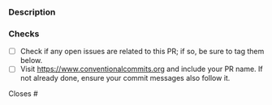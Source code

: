 <!-- Adding a language or a theme?
For languages, make sure to edit the `_list.json`, `_groups.json` files, and add the `language.json` file as well.
For themes, make sure to add the `theme.css` file. It will not work if you don't follow these steps!

If your change is visual (mainly themes) it would be extra awesome if you could include a screenshot.

-->

### Description


<!-- Please describe the change(s) made in your PR -->

### Checks

- [ ] Check if any open issues are related to this PR; if so, be sure to tag them below. 
- [ ] Visit https://www.conventionalcommits.org and include your PR name. If not already done, ensure your commit messages also follow it. 

<!-- I know I know they seem boring but please do them, they help us and you will find out it also helps you.-->

Closes #

<!-- the issue(s) your PR resolves if any (delete if that is not the case) -->
<!-- please also reference any issues and or PRs related to your pull request -->

<!-- pro tip: you can mention an issue, PR, or discussion on GitHub by referencing its hash number e.g: [#1234](https://github.com/monkeytypegame/monkeytype/pull/1234) -->

<!-- pro tip: you can press . (dot or period) in the code tab of any GitHub repo to get access to GitHub's VS Code web editor Enjoy! :) -->
